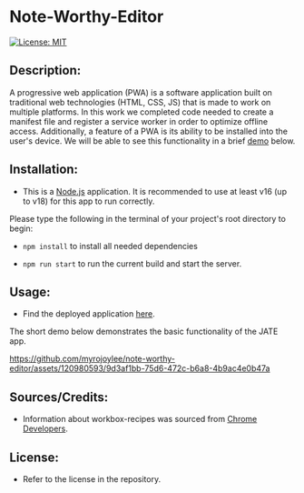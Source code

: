# Note-Worthy-Editor

[![License: MIT](https://img.shields.io/badge/License-MIT-yellow.svg)](https://opensource.org/licenses/MIT)

## Description:

A progressive web application (PWA) is a software application built on traditional web technologies (HTML, CSS, JS) that is made to work on multiple platforms. In this work we completed code needed to create a manifest file and register a service worker in order to optimize offline access. Additionally, a feature of a PWA is its ability to be installed into the user's device. We will be able to see this functionality in a brief [demo](#usage) below.

## Installation:

- This is a [Node.js](https://nodejs.org/en) application. It is recommended to use at least v16 (up to v18) for this app to run correctly.

Please type the following in the terminal of your project's root directory to begin:

- `npm install` to install all needed dependencies

- `npm run start` to run the current build and start the server.

## Usage:

- Find the deployed application [here](https://note-worthy-editor-994ec6cf6337.herokuapp.com/).

The short demo below demonstrates the basic functionality of the JATE app.

https://github.com/myrojoylee/note-worthy-editor/assets/120980593/9d3af1bb-75d6-472c-b6a8-4b9ac4e0b47a

## Sources/Credits:

- Information about workbox-recipes was sourced from [Chrome Developers](https://developer.chrome.com/docs/workbox/modules/workbox-recipes/).

## License:

- Refer to the license in the repository.
